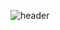 ![header](https://capsule-render.vercel.app/api?type=waving&color=60C738&text=Welcome%20to%20Jihub!&fontColor=2C8E39&fontAlignY=36)

<!--
**Jiho001/Jiho001** is a ✨ _special_ ✨ repository because its `README.md` (this file) appears on your GitHub profile.

Here are some ideas to get you started:

- 🔭 I’m currently working on ...
- 🌱 I’m currently learning ...
- 👯 I’m looking to collaborate on ...
- 🤔 I’m looking for help with ...
- 💬 Ask me about ...
- 📫 How to reach me: ...
- 😄 Pronouns: ...
- ⚡ Fun fact: ...
-->
